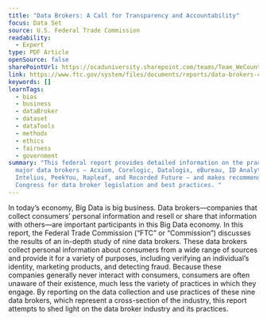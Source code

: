 ```yaml
---
title: "Data Brokers: A Call for Transparency and Accountability"
focus: Data Set
source: U.S. Federal Trade Commission
readability:
  - Expert
type: PDF Article
openSource: false
sharePointUrl: https://ocaduniversity.sharepoint.com/teams/Team_WeCount/Shared%20Documents/Resources%20and%20Tools/Literature%20(curated)/Data%20Broker%20Report.pdf
link: https://www.ftc.gov/system/files/documents/reports/data-brokers-call-transparency-accountability-report-federal-trade-commission-may-2014/140527databrokerreport.pdf
keywords: []
learnTags:
  - bias
  - business
  - dataBroker
  - dataset
  - dataTools
  - methods
  - ethics
  - fairness
  - government
summary: "This federal report provides detailed information on the practices of
  major data brokers — Acxiom, Corelogic, Datalogix, eBureau, ID Analytics,
  Intelius, PeekYou, Rapleaf, and Recorded Future — and makes recommendations to
  Congress for data broker legislation and best practices. "
---
```

In today’s economy, Big Data is big business.  Data brokers—companies that collect consumers’ personal information and resell or share that information with others—are important participants in this Big Data economy.  In this report, the Federal Trade Commission (“FTC” or “Commission”) discusses the results of an in-depth study of nine data brokers.  These data brokers collect personal information about consumers from a wide range of sources and provide it for a variety of purposes, including verifying an individual’s identity, marketing products, and detecting fraud.  Because these companies generally never interact with consumers, consumers are often unaware of their existence, much less the variety of practices in which they engage.  By reporting on the data collection and use practices of these nine data brokers, which represent a cross-section of the industry, this report attempts to shed light on the data broker industry and its practices.  
